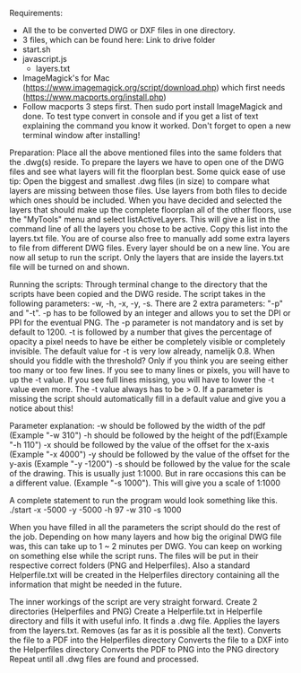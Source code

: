 Requirements:
-	All the to be converted DWG or DXF files in one directory.
-	3 files, which can be found here: Link to drive folder
- start.sh
- javascript.js
	- layers.txt
- 	ImageMagick's for Mac (https://www.imagemagick.org/script/download.php) which first needs (https://www.macports.org/install.php) 
-	Follow macports 3 steps first.  Then sudo port install ImageMagick and done. To test type convert in console and if you get a list of text explaining the command you know it worked. Don't forget to open a new terminal window after installing!

Preparation:
Place all the above mentioned files into the same folders that the .dwg(s) reside. To prepare the layers we have to open one of the DWG files and see what layers will fit the floorplan best. 
Some quick ease of use tip: Open the biggest and smallest .dwg files (in size) to compare what layers are missing between those files. Use layers from both files to decide which ones should be included.
When you have decided and selected the layers that should make up the complete floorplan all of the other floors, use the "MyTools" menu and select listActiveLayers. This will give a list in the command line of all the layers you chose to be active. Copy this list into the layers.txt file. You are of course also free to manually add some extra layers to file from different DWG files. Every layer should be on a new line. You are now all setup to run the script. Only the layers that are inside the layers.txt file will be turned on and shown.

Running the scripts:
Through terminal change to the directory that the scripts have been copied and the DWG reside. The script takes in the following parameters: -w, -h, -x, -y, -s.
There are 2 extra parameters: "-p" and "-t".
-p has to be followed by an integer and allows you to set the DPI or PPI for the eventual PNG. The -p parameter is not mandatory and is set by default to 1200.
-t is followed by a number that gives the percentage of opacity a pixel needs to have be either be completely visible or completely invisible. The default value for -t is very low already, namelijk 0.8. When should you fiddle with the threshold? Only if you think you are seeing either too many or too few lines. If you see to many lines or pixels, you will have to up the -t value. If you see full lines missing, you will have to lower the -t value even more. The -t value always has to be > 0. If a parameter is missing the script should automatically fill in a default value and give you a notice about this! 

Parameter explanation:
-w should be followed by the width of the pdf (Example "-w 310")
-h should be followed by the height of the pdf(Example "-h 110")
-x should be followed by the value of the offset for the x-axis (Example "-x 4000")
-y should be followed by the value of the offset for the y-axis (Example "-y -1200")
-s should be followed by the value for the scale of the drawing. This is usually just 1:1000. But in rare occasions this can be a different value. (Example "-s 1000"). This will give you a scale of 1:1000

A complete statement to run the program would look something like this. ./start -x -5000 -y -5000 -h 97 -w 310 -s 1000

When you have filled in all the parameters the script should do the rest of the job. Depending on how many layers and how big the original DWG file was, this can take up to 1 ~ 2 minutes per DWG. You can keep on working on something else while the script runs. 
The files will be put in their respective correct folders (PNG and Helperfiles). Also a standard Helperfile.txt will be created in the Helperfiles directory containing all the information that might be needed in the future. 

The inner workings of the script are very straight forward. 
Create 2 directories (Helperfiles and PNG)
Create a Helperfile.txt in Helperfile directory and fills it with useful info.
It finds a .dwg file. 
Applies the layers from the layers.txt.
Removes (as far as it is possible all the text). 
Converts the file to a PDF into the Helperfiles directory
Converts the file to a DXF into the Helperfiles directory
Converts the PDF to PNG into the PNG directory
Repeat until all .dwg files are found and processed.










